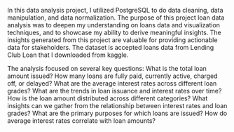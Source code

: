 In this data analysis project, I utilized PostgreSQL to do data cleaning, data manipulation, and data normalization. The purpose of this project loan data analysis was to deepen my understanding on loans data and visualization techniques, and to showcase my ability to derive meaningful insights. The insights generated from this project are valuable for providing actionable data for stakeholders. The dataset is accepted loans data from Lending Club Loan that I downloaded from kaggle.

The analysis focused on several key questions:
What is the total loan amount issued?
How many loans are fully paid, currently active, charged off, or delayed?
What are the average interest rates across different loan grades?
What are the trends in loan issuance and interest rates over time?
How is the loan amount distributed across different categories?
What insights can we gather from the relationship between interest rates and loan grades?
What are the primary purposes for which loans are issued?
How do average interest rates correlate with loan amounts?
